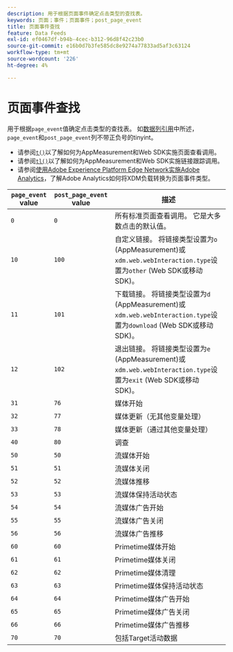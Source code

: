 ```yaml
---
description: 用于根据页面事件确定点击类型的查找表。
keywords: 页面；事件；页面事件；post_page_event
title: 页面事件查找
feature: Data Feeds
exl-id: ef0467df-b94b-4cec-b312-96d8f42c23b0
source-git-commit: e16b0d7b3fe585dc8e9274a77833ad5af3c63124
workflow-type: tm+mt
source-wordcount: '226'
ht-degree: 4%

---
```


# 页面事件查找

用于根据`page_event`值确定点击类型的查找表。 如[数据列引用](datafeeds-reference.md)中所述，`page_event`和`post_page_event`列不带正负号的tinyint。

* 请参阅[`t()`](/help/implement/vars/functions/t-method.md)以了解如何为AppMeasurement和Web SDK实施页面查看调用。
* 请参阅[`tl()`](/help/implement/vars/functions/tl-method.md)以了解如何为AppMeasurement和Web SDK实施链接跟踪调用。
* 请参阅[使用Adobe Experience Platform Edge Network实施Adobe Analytics](/help/implement/aep-edge/overview.md)，了解Adobe Analytics如何将XDM负载转换为页面事件类型。

| `page_event` value | `post_page_event` value | 描述 |
| --- | --- | --- |
| `0` | `0` | 所有标准页面查看调用。 它是大多数点击的默认值。 |
| `10` | `100` | 自定义链接。 将链接类型设置为`o` (AppMeasurement)或`xdm.web.webInteraction.type`设置为`other` (Web SDK或移动SDK)。 |
| `11` | `101` | 下载链接。 将链接类型设置为`d` (AppMeasurement)或`xdm.web.webInteraction.type`设置为`download` (Web SDK或移动SDK)。 |
| `12` | `102` | 退出链接。 将链接类型设置为`e` (AppMeasurement)或`xdm.web.webInteraction.type`设置为`exit` (Web SDK或移动SDK)。 |
| `31` | `76` | 媒体开始 |
| `32` | `77` | 媒体更新（无其他变量处理） |
| `33` | `78` | 媒体更新（通过其他变量处理） |
| `40` | `80` | 调查 |
| `50` | `50` | 流媒体开始 |
| `51` | `51` | 流媒体关闭 |
| `52` | `52` | 流媒体推移 |
| `53` | `53` | 流媒体保持活动状态 |
| `54` | `54` | 流媒体广告开始 |
| `55` | `55` | 流媒体广告关闭 |
| `56` | `56` | 流媒体广告推移 |
| `60` | `60` | Primetime媒体开始 |
| `61` | `61` | Primetime媒体关闭 |
| `62` | `62` | Primetime媒体清理 |
| `63` | `63` | Primetime媒体保持活动状态 |
| `64` | `64` | Primetime媒体广告开始 |
| `65` | `65` | Primetime媒体广告关闭 |
| `66` | `66` | Primetime媒体广告推移 |
| `70` | `70` | 包括Target活动数据 |
